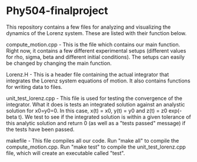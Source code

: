 # Phy504-finalproject

This repository contains a few files for analyzing and visualizing the dynamics of the Lorenz system. These are listed with their function below.

compute_motion.cpp - This is the file which contains our main function. Right now, it contains a few different experimental setups (different values for rho, sigma, beta and different initial conditions). The setups can easily be changed by changing the main function.

Lorenz.H - This is a header file containing the actual integrator that integrates the Lorenz system equations of motion. It also contains functions for writing data to files.

unit_test_lorenz.cpp - This file is used for testing the convergence of the integrator. What it does is tests an integrated solution against an analystic solution for x0=y0=0. In this case, x(t) = x0, y(t) = y0 and z(t) = z0 exp(-beta t). We test to see if the integrated solution is within a given tolerance of this analytic solution and return 0 (as well as a "tests passed" message) if the tests have been passed.

makefile - This file compiles all our code. Run "make all" to compile the compute_motion.cpp. Run "make test" to compile the unit_test_lorenz.cpp file, which will create an executable called "test".
